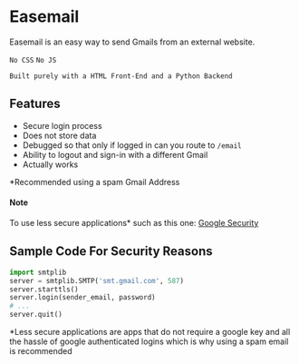 # Easemail
Easemail is an easy way to send Gmails from an external website.

`No CSS`
`No JS`

`Built purely with a HTML Front-End and a Python Backend`

## Features
- Secure login process
- Does not store data
- Debugged so that only if logged in can you route to `/email`
- Ability to logout and sign-in with a different Gmail
- Actually works 

*Recommended using a spam Gmail Address

#### Note
To use less secure applications* such as this one:
[Google Security](https://myaccount.google.com/lesssecureapps?pli=1&rapt=AEjHL4Nbq5oQ2lday8wQJpXDS3lazD2V33KeEmU5nI66hEnijo-koUomxhUEk1XdCWknNEBESPJkeae75-lVxfBODcJkkADG2A)


## Sample Code For Security Reasons
```python 
import smtplib
server = smtplib.SMTP('smt.gmail.com', 587)
server.starttls()
server.login(sender_email, password)
# ...
server.quit()
```

*Less secure applications are apps that do not require a google key and all the hassle of google authenticated logins which is why using a spam email is recommended
